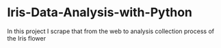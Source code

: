 # Iris-Data-Analysis-with-Python


In this project I scrape that from the web to analysis collection process of the Iris flower
